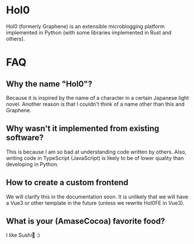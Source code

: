 # Hol0
Hol0 (formerly Graphene) is an extensible microblogging platform implemented in Python (with some libraries implemented in Rust and others).

# FAQ
## Why the name "Hol0"?
Because it is inspired by the name of a character in a certain Japanese light novel. Another reason is that I couldn't think of a name other than this and Graphene.

## Why wasn't it implemented from existing software?
This is because I am so bad at understanding code written by others. Also, writing code in TypeScript (JavaScript) is likely to be of lower quality than developing in Python.

## How to create a custom frontend
We will clarify this in the documentation soon. It is unlikely that we will have a Vue3 or other template in the future (unless we rewrite Hol0FE in Vue3).

## What is your (AmaseCocoa) favorite food?
I like Sushi🍣 :)
